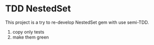 # TDD NestedSet

This project is a try to re-develop NestedSet gem with use semi-TDD.

1) copy only tests
2) make them green
